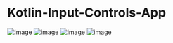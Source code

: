# Kotlin-Input-Controls-App
![image](https://user-images.githubusercontent.com/85553852/158069303-ba38122f-94b5-4db0-8d9b-09b5be372b0e.png)
![image](https://user-images.githubusercontent.com/85553852/158069306-243394c6-ff34-4be6-9474-dc5b89d7bf4b.png)
![image](https://user-images.githubusercontent.com/85553852/158069315-9b3ef9ad-e7c8-4fde-9c5e-80bd56b18d5b.png)
![image](https://user-images.githubusercontent.com/85553852/158069319-93ef245b-4e99-4dac-b05f-1d5330f5aa01.png)

